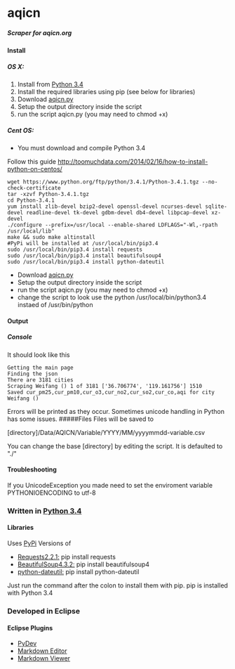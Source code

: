 aqicn
=====
##### Scraper for aqicn.org

#### Install

##### OS X:

1. Install from [Python 3.4](https://www.python.org/downloads/release/python-341/)
2. Install the required libraries using pip (see below for libraries)
3. Download [aqicn.py](https://github.com/bryanroscoe/aqicn/blob/master/aqicn.py)
3. Setup the output directory inside the script
4. run the script aqicn.py (you may need to chmod +x)

##### Cent OS:
* You must download and compile Python 3.4

Follow this guide
http://toomuchdata.com/2014/02/16/how-to-install-python-on-centos/
```
wget https://www.python.org/ftp/python/3.4.1/Python-3.4.1.tgz --no-check-certificate
tar -xzvf Python-3.4.1.tgz
cd Python-3.4.1
yum install zlib-devel bzip2-devel openssl-devel ncurses-devel sqlite-devel readline-devel tk-devel gdbm-devel db4-devel libpcap-devel xz-devel
./configure --prefix=/usr/local --enable-shared LDFLAGS="-Wl,-rpath /usr/local/lib"
make && sudo make altinstall
#PyPi will be installed at /usr/local/bin/pip3.4
sudo /usr/local/bin/pip3.4 install requests
sudo /usr/local/bin/pip3.4 install beautifulsoup4
sudo /usr/local/bin/pip3.4 install python-dateutil
```
* Download [aqicn.py](https://github.com/bryanroscoe/aqicn/blob/master/aqicn.py)
* Setup the output directory inside the script
* run the script aqicn.py (you may need to chmod +x)
* change the script to look use the python /usr/local/bin/python3.4 instaed of /usr/bin/python

#### Output

##### Console
It should look like this
```
Getting the main page
Finding the json
There are 3181 cities
Scraping Weifang () 1 of 3181 ['36.706774', '119.161756'] 1510
Saved cur_pm25,cur_pm10,cur_o3,cur_no2,cur_so2,cur_co,aqi for city Weifang ()
```

Errors will be printed as they occur. Sometimes unicode handling in Python has some issues.
#####Files
Files will be saved to

[directory]/Data/AQICN/Variable/YYYY/MM/yyyymmdd-variable.csv

You can change the base [directory] by editing the script. It is defaulted to "./"

#### Troubleshooting

If you UnicodeException you made need to set the enviroment variable PYTHONIOENCODING to utf-8

### Written in [Python 3.4](https://www.python.org/downloads/release/python-341/)

#### Libraries
Uses [PyPi](https://pypi.python.org/pypi) Versions of

* [Requests2.2.1:](http://docs.python-requests.org/en/latest/)
pip install requests
* [BeautifulSoup4.3.2:](http://www.crummy.com/software/BeautifulSoup/)
pip install beautifulsoup4
* [python-dateutil:](http://labix.org/python-dateutil)
pip install python-dateutil

Just run the command after the colon to install them with pip. pip is installed with Python 3.4

### Developed in Eclipse
#### Eclipse Plugins

* [PyDev](http://pydev.org/)
* [Markdown Editor](http://www.winterwell.com/software/markdown-editor.php)
* [Markdown Viewer](https://github.com/satyagraha/gfm_viewer)
